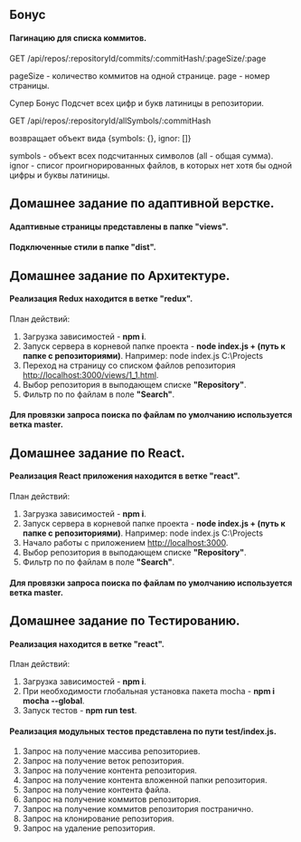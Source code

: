 ## Бонус
#### Пагинацию для списка коммитов. 
GET /api/repos/:repositoryId/commits/:commitHash/:pageSize/:page

pageSize - количество коммитов на одной странице.
page - номер страницы.

Супер Бонус
Подсчет всех цифр и букв латиницы в репозитории.

GET /api/repos/:repositoryId/allSymbols/:commitHash

возвращает объект вида {symbols: {}, ignor: []}

symbols - объект всех подсчитанных символов (all - общая сумма).
ignor  - списог проигнорированных файлов, в которых нет хотя бы одной цифры и буквы латиницы.

## Домашнее задание по адаптивной верстке.

#### Адаптивные страницы представлены в папке "views". 
#### Подключенные стили в папке "dist".

## Домашнее задание по Архитектуре.

#### Реализация Redux находится в ветке "redux".

План действий:

1. Загрузка зависимостей - **npm i**.
2. Запуск сервера в корневой папке проекта - **node index.js + (путь к папке с репозиториями)**.
    Например: node index.js C:\Projects
3. Переход на страницу со списком файлов репозитория <http://localhost:3000/views/1_1.html>.
4. Выбор репозитория в выподающем списке **"Repository"**.
5. Фильтр по по файлам в поле **"Search"**.

#### Для провязки запроса поиска по файлам по умолчанию используется ветка master.

## Домашнее задание по React.

#### Реализация React приложения находится в ветке "react".

План действий:

1. Загрузка зависимостей - **npm i**.
2. Запуск сервера в корневой папке проекта - **node index.js + (путь к папке с репозиториями)**.
    Например: node index.js C:\Projects
3. Начало работы с приложением <http://localhost:3000>.
4. Выбор репозитория в выподающем списке **"Repository"**.
5. Фильтр по по файлам в поле **"Search"**.

#### Для провязки запроса поиска по файлам по умолчанию используется ветка master.

## Домашнее задание по Тестированию.

#### Реализация находится в ветке "react".

План действий:

1. Загрузка зависимостей - **npm i**.
2. При необходимости глобальная установка пакета mocha - **npm i mocha --global**.
3. Запуск тестов - **npm run test**.

#### Реализация модульных тестов представлена по пути test/index.js.

1. Запрос на получение массива репозиториев.
2. Запрос на получение веток репозитория.
3. Запрос на получение контента репозитория.
4. Запрос на получение контента вложенной папки репозитория.
5. Запрос на получение контента файла.
6. Запрос на получение коммитов репозитория.
7. Запрос на получение коммитов репозитория постранично.
8. Запрос на клонирование репозитория.
9. Запрос на удаление репозитория.